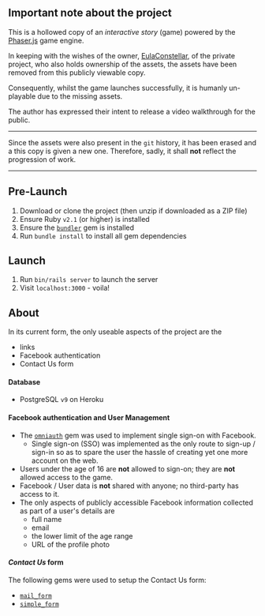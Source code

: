 ## Important note about the project

This is a hollowed copy of an _interactive story_ (game) powered by the [Phaser.js](http://phaser.io) game engine.

In keeping with the wishes of the owner, [EulaConstellar](https://github.com/EulaConstellar), of the private project, who also holds ownership of the assets, the assets have been removed from this publicly viewable copy.

Consequently, whilst the game launches successfully, it is humanly un-playable due to the missing assets.

The author has expressed their intent to release a video walkthrough for the public.

----

Since the assets were also present in the `git` history, it has been erased and a this copy is given a new one. Therefore, sadly, it shall **not** reflect the progression of work.

----

## Pre-Launch
1. Download or clone the project (then unzip if downloaded as a ZIP file)
1. Ensure Ruby `v2.1` (or higher) is installed
1. Ensure the [`bundler`](http://bundler.io) gem is installed
1. Run `bundle install` to install all gem dependencies

## Launch
1. Run `bin/rails server` to launch the server
1. Visit `localhost:3000` - voila!

## About
In its current form, the only useable aspects of the project are the
- links
- Facebook authentication
- Contact Us form

#### Database
- PostgreSQL `v9` on Heroku

#### Facebook authentication and User Management
- The [`omniauth`](https://github.com/intridea/omniauth) gem was used to implement single sign-on with Facebook.
  - Single sign-on (SSO) was implemented as the only route to sign-up / sign-in so as to spare the user the hassle of creating yet one more account on the web.
- Users under the age of 16 are **not** allowed to sign-on; they are **not** allowed access to the game.
- Facebook / User data is **not** shared with anyone; no third-party has access to it.
- The only aspects of publicly accessible Facebook information collected as part of a user's details are
  - full name
  - email
  - the lower limit of the age range
  - URL of the profile photo

#### _Contact Us_ form
The following gems were used to setup the Contact Us form:
- [`mail_form`](https://github.com/plataformatec/mail_form)
- [`simple_form`](https://github.com/plataformatec/simple_form)
